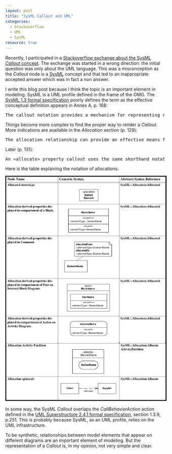 ```yaml
---
layout: post 
title: "SysML Callout and UML"
categories:
  - Stackoverflow
  - UML
  - SysML
resource: true
---
```

<div>
<p>
Recently, I participated in a <a href="http://stackoverflow.com/q/28084190/1207019">Stackoverflow exchange about the SysML <em>Callout</em> concept</a>. The exchange was started in a wrong direction: the initial question was only about the UML language. This was a misconception as the <em>Callout</em> node is a <a href="http://en.wikipedia.org/wiki/Systems_Modeling_Language">SysML</a> concept and that led to an inappropriate accepted answer which was in fact a non answer.
</p>
<p>
I write this blog post because I think the topic is an important element in modeling. SysML is a UML profile defined in the frame of the OMG. The <a target="_blank" href="http://www.omg.org/spec/SysML/1.3/">SysML 1.3 formal specification</a> poorly defines the term as the effective conceptual definition appears in Annex A, p. 168:
</p>
<pre>The callout notation provides a mechanism for representing relationships between model elements that appear on different diagram kinds.</pre>
<p>
Things become more complex to find the proper way to render a <em>Callout</em>. More indications are available in the <em>Allocation</em> section (p. 129):
</p>
<pre>The allocation relationship can provide an effective means for navigating the model by establishing cross relationships, and ensuring the various parts of the model are properly integrated.</pre>
<p>Later (p. 131):</p>
<pre>An «allocate» property callout uses the same shorthand notation as the «allocate» property compartment. This notation is also shown in Table 15.1.</pre>
<p>Here is the table explaining the notation of allocations:</p>
<img src="/assets/images/allocation.png" style="border-style: solid;" />
<p>
In some way, the SysML <em>Callout</em> overlaps the <em>CallBehaviorAction</em> action defined in the <a target="_blank" href="http://www.omg.org/spec/UML/2.4.1/">UML Superstructure 2.4.1 formal specification</a>, section 1.3.9, p.251. This is probably because SysML, as an UML profile, relies on the UML infrastructure.
</p>
<p>
To be synthetic, relationships between model elements that appear on different diagrams are an important element of modeling. But the representation of a <em>Callout</em> is, in my opinion, not very simple and clear.
</p>
</div>
